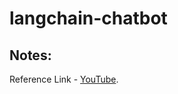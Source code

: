 # langchain-chatbot

## Notes:

Reference Link - [YouTube](https://www.youtube.com/watch?v=2TJxpyO3ei4).
